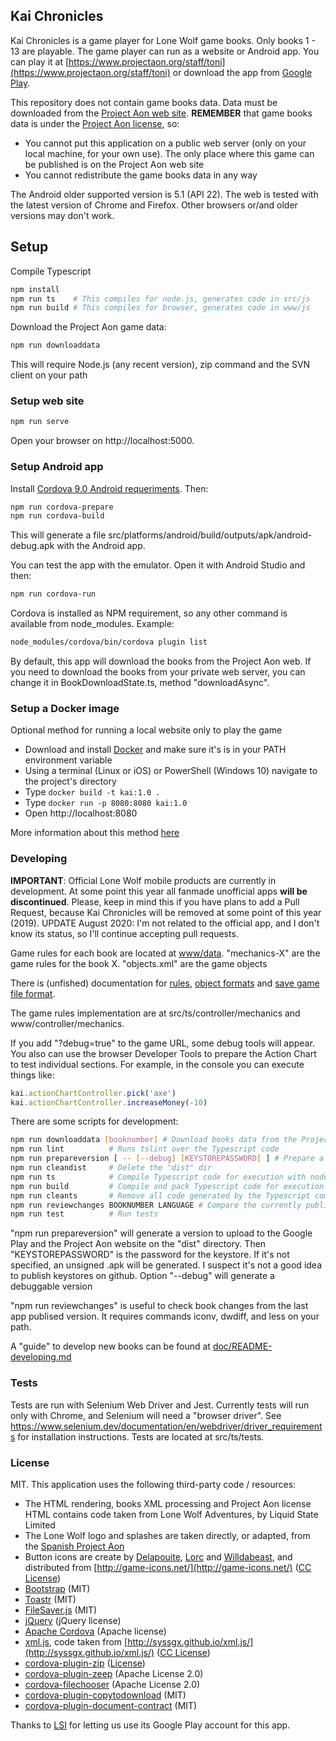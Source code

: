 ## Kai Chronicles

Kai Chronicles is a game player for Lone Wolf game books. Only books 1 - 13 are
playable. The game player can run as a website or Android app. You can play it at 
[https://www.projectaon.org/staff/toni](https://www.projectaon.org/staff/toni) or download
the app from [Google Play](https://play.google.com/store/apps/details?id=org.projectaon.kaichronicles).

This repository does not contain game books data. Data must be downloaded from the 
[Project Aon web site](https://www.projectaon.org). 
**REMEMBER** that game books data is under the
[Project Aon license](https://www.projectaon.org/en/Main/License), so:

* You cannot put this application on a public web server (only on your local machine, for
  your own use). The only place where this game can be published is on the Project Aon 
  web site
* You cannot redistribute the game books data in any way

The Android older supported version is 5.1 (API 22). The web is tested with the
latest version of Chrome and Firefox. Other browsers or/and older versions may don't 
work.

## Setup

Compile Typescript
```bash
npm install
npm run ts    # This compiles for node.js, generates code in src/js
npm run build # This compiles for browser, generates code in www/js
```

Download the Project Aon game data:
```bash
npm run downloaddata
```
This will require Node.js (any recent version), zip command and the SVN client on your path

### Setup web site

```bash
npm run serve
```
Open your browser on http://localhost:5000.

### Setup Android app

Install [Cordova 9.0 Android requeriments](https://cordova.apache.org/docs/en/latest/guide/platforms/android/index.html#installing-the-requirements). Then:
```bash
npm run cordova-prepare
npm run cordova-build
```

This will generate a file src/platforms/android/build/outputs/apk/android-debug.apk with the
Android app.

You can test the app with the emulator. Open it with Android Studio and then:

```bash
npm run cordova-run
```

Cordova is installed as NPM requirement, so any other command is available from node_modules. Example:
```bash
node_modules/cordova/bin/cordova plugin list
```

By default, this app will download the books from the Project Aon web. If you need  to download the books from your
private web server, you can change it in BookDownloadState.ts, method "downloadAsync".

### Setup a Docker image
Optional method for running a local website only to play the game
 * Download and install [Docker](https://docs.docker.com/install/) and make sure it's is in your PATH environment variable
 * Using a terminal (Linux or iOS) or PowerShell (Windows 10) navigate to the project's directory
 * Type `docker build -t kai:1.0 .`
 * Type `docker run -p 8080:8080 kai:1.0`
 * Open http://localhost:8080
 
 More information about this method [here](./doc/README-docker.md)

### Developing 

**IMPORTANT**: Official Lone Wolf mobile products are currently in development. At some point this year all fanmade unofficial apps **will be discontinued**.
Please, keep in mind this if you have plans to add a Pull Request, because Kai Chronicles will be removed at some point of this year (2019).
UPDATE August 2020: I'm not related to the official app, and I don't know its status, so I'll continue accepting pull requests.

Game rules for each book are located at [www/data](www/data). "mechanics-X" are the game rules
for the book X. "objects.xml" are the game objects

There is (unfished) documentation for [rules](doc/README-mechanics.md), [object formats](doc/README-objects.md) and
[save game file format](doc/README-savegames.md).

The game rules implementation are at src/ts/controller/mechanics and www/controller/mechanics.

If you add "?debug=true" to the game URL, some debug tools will appear.
You also can use the browser Developer Tools to prepare the Action Chart to test individual sections.
For example, in the console you can execute things like:
```javascript
kai.actionChartController.pick('axe')
kai.actionChartController.increaseMoney(-10)
```

There are some scripts for development:

```bash
npm run downloaddata [booknumber] # Download books data from the Project Aon. Specify "booknumber" to download a single book
npm run lint          # Runs tslint over the Typescript code
npm run prepareversion [ -- [--debug] [KEYSTOREPASSWORD] ] # Prepare a version to upload on "dist" dir.
npm run cleandist     # Delete the "dist" dir
npm run ts            # Compile Typescript code for execution with node.js
npm run build         # Compile and pack Typescript code for execution with browser
npm run cleants       # Remove all code generated by the Typescript compiler
npm run reviewchanges BOOKNUMBER LANGUAGE # Compare the currently publised app book version with the latest version on the PAON SVN
npm run test          # Run tests
```

"npm run prepareversion" will generate a version to upload to the Google Play and the Project Aon 
website on the "dist" directory. Then "KEYSTOREPASSWORD" is the password for the keystore. If 
it's not specified, an unsigned .apk will be generated. I suspect it's not a good idea to publish 
keystores on github. Option "--debug" will generate a debuggable version

"npm run reviewchanges" is useful to check book changes from the last app publised version. It requires commands iconv, dwdiff, and less on your path.

A "guide" to develop new books can be found at [doc/README-developing.md](doc/README-developing.md)

### Tests

Tests are run with Selenium Web Driver and Jest. Currently tests will run only with Chrome, and Selenium will need a "browser driver". See
https://www.selenium.dev/documentation/en/webdriver/driver_requirements for installation instructions. Tests are located at src/ts/tests.

### License

MIT. This application uses the following third-party code / resources:

* The HTML rendering, books XML processing and Project Aon license HTML contains code
  taken from Lone Wolf Adventures, by Liquid State Limited
* The Lone Wolf logo and splashes are taken directly, or adapted, from the 
  [Spanish Project Aon](https://projectaon.org/es)
* Button icons are create by [Delapouite](http://delapouite.com/), 
  [Lorc](http://lorcblog.blogspot.com/) and [Willdabeast](http://wjbstories.blogspot.com/),
  and distributed from [http://game-icons.net/](http://game-icons.net/) 
  ([CC License](https://creativecommons.org/licenses/by/3.0/))
* [Bootstrap](http://getbootstrap.com/) (MIT)
* [Toastr](https://github.com/CodeSeven/toastr) (MIT)
* [FileSaver.js](https://github.com/eligrey/FileSaver.js/) (MIT)
* [jQuery](https://jquery.com/) (jQuery license)
* [Apache Cordova](https://cordova.apache.org/) (Apache license)
* [xml.js](https://github.com/kripken/xml.js/), code taken from 
  [http://syssgx.github.io/xml.js/](http://syssgx.github.io/xml.js/) ([CC License](https://creativecommons.org/licenses/by/3.0/))
* [cordova-plugin-zip](https://github.com/MobileChromeApps/cordova-plugin-zip) ([License](https://github.com/MobileChromeApps/cordova-plugin-zip/blob/master/LICENSE))
* [cordova-plugin-zeep](https://github.com/FortuneN/cordova-plugin-zeep) (Apache License 2.0)
* [cordova-filechooser](https://github.com/don/cordova-filechooser) (Apache License 2.0)
* [cordova-plugin-copytodownload](https://github.com/tonib/cordova-plugin-copytodownload) (MIT)
* [cordova-plugin-document-contract](https://github.com/danjarvis/cordova-plugin-document-contract) (MIT)

Thanks to [LSI](http://www.lsisoluciones.com) for letting us use its Google Play account for this app.
